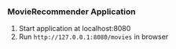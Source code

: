### MovieRecommender Application


1. Start application at localhost:8080
2. Run `http://127.0.0.1:8080/movies` in browser
